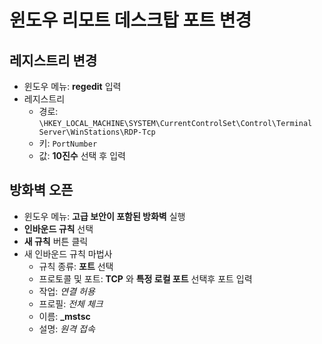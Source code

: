 # 윈도우 리모트 데스크탑 포트 변경 

## 레지스트리 변경 

* 윈도우 메뉴: **regedit** 입력
* 레지스트리 
    * 경로: `\HKEY_LOCAL_MACHINE\SYSTEM\CurrentControlSet\Control\Terminal Server\WinStations\RDP-Tcp`
    * 키: `PortNumber`
    * 값: **10진수** 선택 후 입력

## 방화벽 오픈

* 윈도우 메뉴: **고급 보안이 포함된 방화벽** 실행
* **인바운드 규칙** 선택
* **새 규칙** 버튼 클릭
* 새 인바운드 규칙 마법사
    * 규칙 종류: **포트** 선택
    * 프로토콜 및 포트: **TCP** 와 **특정 로컬 포트** 선택후 포트 입력
    * 작업: *연결 허용*
    * 프로필: *전체 체크*
    * 이름: **_mstsc**
    * 설명: *원격 접속*